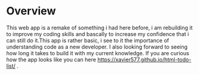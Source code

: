 # Overview

This web app is a remake of something i had here before, i am rebuilding it to improve my coding skills and bascally to increase my confidence that i can still do it.This app is rather basic, i see to it the importance of understanding code as a new developer. I also looking forward to seeing how long it takes to build it with my current knowledge.
If you are curious how the app looks like you can here https://xavier577.github.io/html-todo-list/ .
